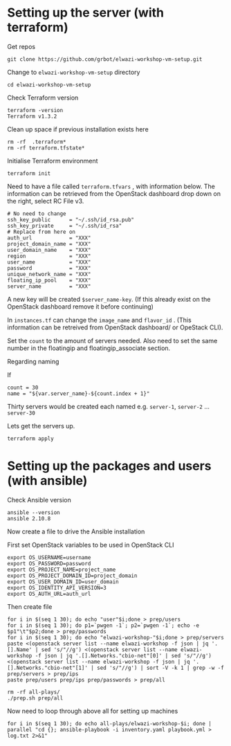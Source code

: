 # Setting up the server (with terraform)

Get repos
```
git clone https://github.com/grbot/elwazi-workshop-vm-setup.git
```
Change to `elwazi-workshop-vm-setup` directory
```
cd elwazi-workshop-vm-setup
```
Check Terraform version
```
terraform -version
Terraform v1.3.2
```
Clean up space if previous installation exists here
```
rm -rf  .terraform*
rm -rf terraform.tfstate*
```
Initialise Terraform environment
```
terraform init
```
Need to have a file called `terraform.tfvars` , with information below. The information can be retrieved from the OpenStack dashboard drop down on the right, select RC File v3.

```
# No need to change
ssh_key_public      = "~/.ssh/id_rsa.pub"
ssh_key_private     = "~/.ssh/id_rsa"
# Replace from here on
auth_url            = "XXX"
project_domain_name = "XXX"
user_domain_name    = "XXX"
region              = "XXX"
user_name           = "XXX"
password            = "XXX"
unique_network_name = "XXX"
floating_ip_pool    = "XXX"
server_name         = "XXX"   
```
A new key will be created `$server_name-key`. (If this already exist on the OpenStack dashboard remove it before continuing)

In `instances.tf` can change the `image_name` and `flavor_id` . (This information can be retreived from OpenStack dashboard/ or OpeStack CLI).

Set the `count` to the amount of servers needed. Also need to set the same number in the floatingip and floatingip_associate section.

Regarding naming

If
```
count = 30
name = "${var.server_name}-${count.index + 1}"
```
Thirty servers would be created each named e.g. `server-1`, `server-2` ... `server-30`

Lets get the servers up.
```
terraform apply
```

# Setting up the packages and users (with ansible)

Check Ansible version
```
ansible --version
ansible 2.10.8
```

Now create a file to drive the Ansible installation

First set OpenStack variables to be used in OpenStack CLI

```
export OS_USERNAME=username
export OS_PASSWORD=password
export OS_PROJECT_NAME=project_name
export OS_PROJECT_DOMAIN_ID=project_domain
export OS_USER_DOMAIN_ID=user_domain
export OS_IDENTITY_API_VERSION=3
export OS_AUTH_URL=auth_url
```

Then create file
```
for i in $(seq 1 30); do echo "user"$i;done > prep/users
for i in $(seq 1 30); do p1=`pwgen -1`; p2=`pwgen -1`; echo -e $p1"\t"$p2;done > prep/passwords
for i in $(seq 1 30); do echo "elwazi-workshop-"$i;done > prep/servers
paste <(openstack server list --name elwazi-workshop -f json | jq '.[].Name' | sed 's/"//g') <(openstack server list --name elwazi-workshop -f json | jq '.[].Networks."cbio-net"[0]' | sed 's/"//g') <(openstack server list --name elwazi-workshop -f json | jq '.[].Networks."cbio-net"[1]' | sed 's/"//g') | sort -V -k 1 | grep -w -f prep/servers > prep/ips
paste prep/users prep/ips prep/passwords > prep/all
```

```
rm -rf all-plays/
./prep.sh prep/all
```

Now need to loop through above all for setting up machines

```
for i in $(seq 1 30); do echo all-plays/elwazi-workshop-$i; done | parallel "cd {}; ansible-playbook -i inventory.yaml playbook.yml > log.txt 2>&1"
```

